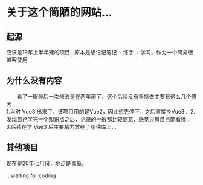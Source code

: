 # 关于这个简陋的网站...
## 起源
应该是19年上半年建的项目...原本是想记记笔记 + 练手 + 学习，作为一个简易版博客使用

## 为什么没有内容

　　看了一眼最后一次修改是在两年前了，这个后续没有坚持做主要有这么几个原因  
    1.当时 Vue3 出来了，该项目用的是Vue2，因此想先停下，之后直接换Vue3...
    2.发现自己学完一个知识点之后，记录的一般都比较随意，感觉只有自己能看懂...
    3.后续在学 Vue3 后主要精力放在了组件库上...


## 其他项目

现在是20年七月份，地点是青岛;

...waiting for coding